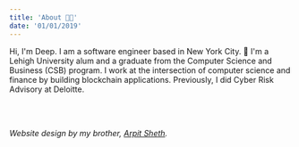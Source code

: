 ```yaml
---
title: 'About 👨‍🚀'
date: '01/01/2019'
---
```


Hi, I'm Deep. I am a software engineer based in New York City. 🗽
I'm a Lehigh University alum and a graduate from the Computer Science and Business (CSB) program.
I work at the intersection of computer science and finance by building blockchain applications.
Previously, I did Cyber Risk Advisory at Deloitte.

<br />
<br />

_Website design by my brother, <a href="http://www.arpitsheth.com">Arpit Sheth</a>._
